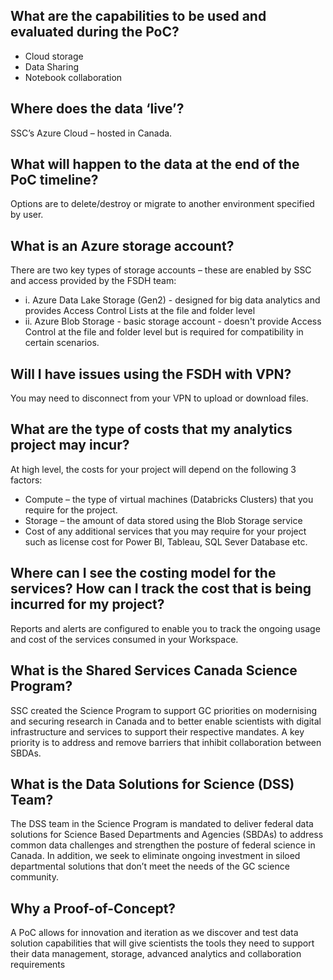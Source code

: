 ##	What are the capabilities to be used and evaluated during the PoC? 
-	Cloud storage 
-	Data Sharing 
-	Notebook collaboration 
 
##	Where does the data ‘live’? 
SSC’s Azure Cloud – hosted in Canada. 
 
##	What will happen to the data at the end of the PoC timeline? 
Options are to delete/destroy or migrate to another environment specified by user. 
 
##	What is an Azure storage account? 
There are two key types of storage accounts – these are enabled by SSC and access provided by the FSDH team: 
  - i.	 Azure Data Lake Storage (Gen2) - designed for big data analytics and provides Access Control Lists at the file and folder level 
  - ii.	 Azure Blob Storage - basic storage account - doesn't provide Access Control at the file and folder level but is required for compatibility in certain scenarios. 
 
##	Will I have issues using the FSDH with VPN? 
You may need to disconnect from your VPN to upload or download files. 

##	What are the type of costs that my analytics project may incur? 
At high level, the costs for your project will depend on the following 3 factors:
  -	Compute – the type of virtual machines (Databricks Clusters) that you require for the project.
  -	Storage – the amount of data stored using the Blob Storage service
  -	Cost of any additional services that you may require for your project such as license cost for Power BI, Tableau, SQL Sever Database etc.

##	Where can I see the costing model for the services? How can I track the cost that is being incurred for my project? 
Reports and alerts are configured to enable you to track the ongoing usage and cost of the services consumed in your Workspace.

##	What is the Shared Services Canada Science Program?
SSC created the Science Program to support GC priorities on modernising and securing research in Canada and to better enable scientists with digital infrastructure and services to support their respective mandates. A key priority is to address and remove barriers that inhibit collaboration between SBDAs. 

##	What is the Data Solutions for Science (DSS) Team?
The DSS team in the Science Program is mandated to deliver federal data solutions for Science Based Departments and Agencies (SBDAs) to address common data challenges and strengthen the posture of federal science in Canada. In addition, we seek to eliminate ongoing investment in siloed departmental solutions that don’t meet the needs of the GC science community.  

## Why a Proof-of-Concept? 
A PoC allows for innovation and iteration as we discover and test data solution capabilities that will give scientists the tools they need to support their data management, storage, advanced analytics and collaboration requirements
